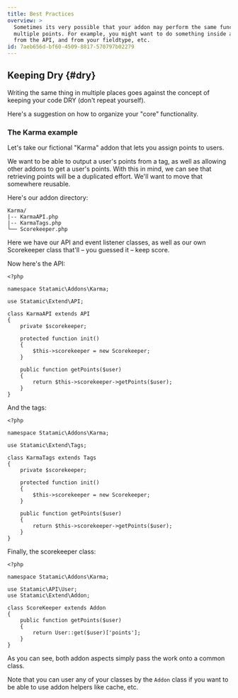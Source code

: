 ```yaml
---
title: Best Practices
overview: >
  Sometimes its very possible that your addon may perform the same function from
  multiple points. For example, you might want to do something inside a tag, and
  from the API, and from your fieldtype, etc.
id: 7aeb656d-bf60-4509-8817-570797b02279
---
```

## Keeping Dry {#dry}

Writing the same thing in multiple places goes against the concept of keeping your code DRY (don't repeat yourself).

Here's a suggestion on how to organize your "core" functionality.

### The Karma example

Let's take our fictional "Karma" addon that lets you assign points to users.

We want to be able to output a user's points from a tag, as well as allowing other addons to get a user's points.
With this in mind, we can see that retrieving points will be a duplicated effort. We'll want to move that somewhere reusable.

Here's our addon directory:

``` .language-files
Karma/
|-- KarmaAPI.php
|-- KarmaTags.php
└── Scorekeeper.php
```

Here we have our API and event listener classes, as well as our own Scorekeeper class that'll – you guessed it – keep score.

Now here's the API:

``` .language-php
<?php

namespace Statamic\Addons\Karma;

use Statamic\Extend\API;

class KarmaAPI extends API
{
    private $scorekeeper;

    protected function init()
    {
        $this->scorekeeper = new Scorekeeper;
    }

    public function getPoints($user)
    {
        return $this->scorekeeper->getPoints($user);
    }
}
```

And the tags:

``` .language-php
<?php

namespace Statamic\Addons\Karma;

use Statamic\Extend\Tags;

class KarmaTags extends Tags
{
    private $scorekeeper;

    protected function init()
    {
        $this->scorekeeper = new Scorekeeper;
    }

    public function getPoints($user)
    {
        return $this->scorekeeper->getPoints($user);
    }
}
```

Finally, the scorekeeper class:

``` .language-php
<?php

namespace Statamic\Addons\Karma;

use Statamic\API\User;
use Statamic\Extend\Addon;

class ScoreKeeper extends Addon
{
    public function getPoints($user)
    {
        return User::get($user)['points'];
    }
}
```

As you can see, both addon aspects simply pass the work onto a common class.

Note that you can user any of your classes by the `Addon` class if you want to be able to use addon helpers like cache, etc.

